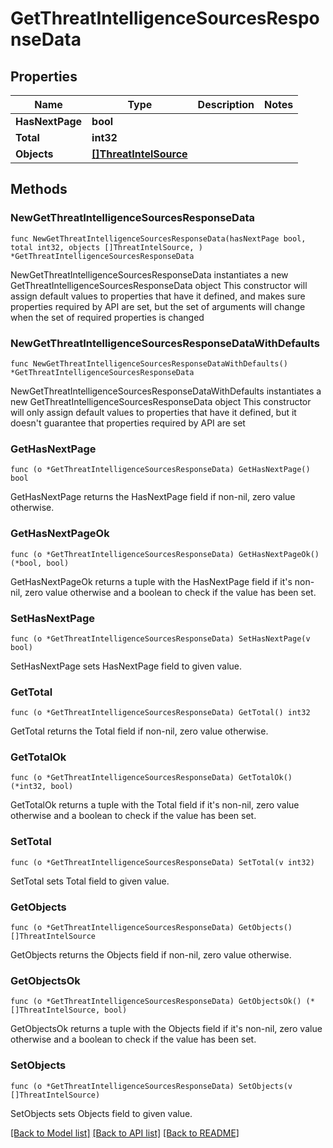 # GetThreatIntelligenceSourcesResponseData

## Properties

Name | Type | Description | Notes
------------ | ------------- | ------------- | -------------
**HasNextPage** | **bool** |  | 
**Total** | **int32** |  | 
**Objects** | [**[]ThreatIntelSource**](ThreatIntelSource.md) |  | 

## Methods

### NewGetThreatIntelligenceSourcesResponseData

`func NewGetThreatIntelligenceSourcesResponseData(hasNextPage bool, total int32, objects []ThreatIntelSource, ) *GetThreatIntelligenceSourcesResponseData`

NewGetThreatIntelligenceSourcesResponseData instantiates a new GetThreatIntelligenceSourcesResponseData object
This constructor will assign default values to properties that have it defined,
and makes sure properties required by API are set, but the set of arguments
will change when the set of required properties is changed

### NewGetThreatIntelligenceSourcesResponseDataWithDefaults

`func NewGetThreatIntelligenceSourcesResponseDataWithDefaults() *GetThreatIntelligenceSourcesResponseData`

NewGetThreatIntelligenceSourcesResponseDataWithDefaults instantiates a new GetThreatIntelligenceSourcesResponseData object
This constructor will only assign default values to properties that have it defined,
but it doesn't guarantee that properties required by API are set

### GetHasNextPage

`func (o *GetThreatIntelligenceSourcesResponseData) GetHasNextPage() bool`

GetHasNextPage returns the HasNextPage field if non-nil, zero value otherwise.

### GetHasNextPageOk

`func (o *GetThreatIntelligenceSourcesResponseData) GetHasNextPageOk() (*bool, bool)`

GetHasNextPageOk returns a tuple with the HasNextPage field if it's non-nil, zero value otherwise
and a boolean to check if the value has been set.

### SetHasNextPage

`func (o *GetThreatIntelligenceSourcesResponseData) SetHasNextPage(v bool)`

SetHasNextPage sets HasNextPage field to given value.


### GetTotal

`func (o *GetThreatIntelligenceSourcesResponseData) GetTotal() int32`

GetTotal returns the Total field if non-nil, zero value otherwise.

### GetTotalOk

`func (o *GetThreatIntelligenceSourcesResponseData) GetTotalOk() (*int32, bool)`

GetTotalOk returns a tuple with the Total field if it's non-nil, zero value otherwise
and a boolean to check if the value has been set.

### SetTotal

`func (o *GetThreatIntelligenceSourcesResponseData) SetTotal(v int32)`

SetTotal sets Total field to given value.


### GetObjects

`func (o *GetThreatIntelligenceSourcesResponseData) GetObjects() []ThreatIntelSource`

GetObjects returns the Objects field if non-nil, zero value otherwise.

### GetObjectsOk

`func (o *GetThreatIntelligenceSourcesResponseData) GetObjectsOk() (*[]ThreatIntelSource, bool)`

GetObjectsOk returns a tuple with the Objects field if it's non-nil, zero value otherwise
and a boolean to check if the value has been set.

### SetObjects

`func (o *GetThreatIntelligenceSourcesResponseData) SetObjects(v []ThreatIntelSource)`

SetObjects sets Objects field to given value.



[[Back to Model list]](../README.md#documentation-for-models) [[Back to API list]](../README.md#documentation-for-api-endpoints) [[Back to README]](../README.md)


